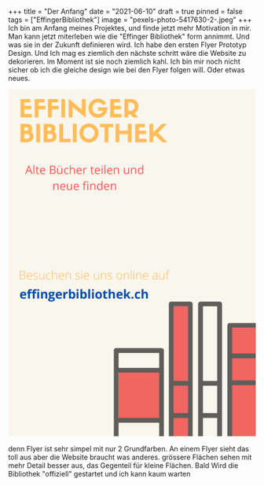 +++
title = "Der Anfang"
date = "2021-06-10"
draft = true
pinned = false
tags = ["EffingerBibliothek"]
image = "pexels-photo-5417630-2-.jpeg"
+++
Ich bin am Anfang meines Projektes, und finde jetzt mehr Motivation in mir. Man kann jetzt miterleben wie die "Effinger Bibliothek" form annimmt. Und was sie in der Zukunft definieren wird.  Ich habe den ersten Flyer Prototyp Design. Und Ich mag es ziemlich den nächste schritt wäre die Website zu dekorieren. Im Moment ist sie noch ziemlich kahl. Ich bin mir noch nicht sicher ob ich die gleiche design  wie bei den Flyer folgen will. Oder etwas neues.

![](screenshot-46-.png)

denn Flyer ist sehr simpel mit nur 2 Grundfarben. An einem Flyer sieht das toll aus aber die Website braucht was anderes. grössere Flächen sehen mit mehr Detail besser aus, das Gegenteil für kleine Flächen. Bald Wird die Bibliothek "offiziell" gestartet und ich kann kaum warten